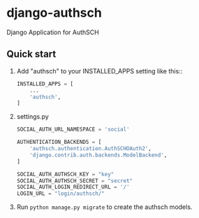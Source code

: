 django-authsch
=====

Django Application for AuthSCH

Quick start
-----------

1. Add "authsch" to your INSTALLED_APPS setting like this::

    ````python
    INSTALLED_APPS = [
        ...
        'authsch',
    ]
    ````

2. settings.py

    ````python
    SOCIAL_AUTH_URL_NAMESPACE = 'social'
    
    AUTHENTICATION_BACKENDS = [
        'authsch.authentication.AuthSCHOAuth2',
        'django.contrib.auth.backends.ModelBackend',
    ]
    
    SOCIAL_AUTH_AUTHSCH_KEY = "key"
    SOCIAL_AUTH_AUTHSCH_SECRET = "secret"
    SOCIAL_AUTH_LOGIN_REDIRECT_URL = '/'
    LOGIN_URL = "login/authsch/"
    ````

3. Run `python manage.py migrate` to create the authsch models.
